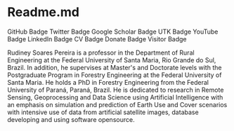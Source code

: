 # Readme.md
GitHub Badge Twitter Badge Google Scholar Badge UTK Badge YouTube Badge LinkedIn Badge CV Badge Donate Badge Visitor Badge

Rudiney Soares Pereira is a professor in the Department of Rural Engineering at the Federal University of Santa Maria, Rio Grande do Sul, Brazil. In addition, he supervises at Master's and Doctorate levels with the Postgraduate Program in Forestry Engineering at the Federal University of Santa Maria. He holds a PhD in Forestry Engineering from the Federal University of Paraná, Paraná, Brazil. He is dedicated to research in Remote Sensing, Geoprocessing and Data Science using Artificial Intelligence with an emphasis on simulation and prediction of Earth Use and Cover scenarios with intensive use of data from artificial satellite images, database developing and using software opensource.

